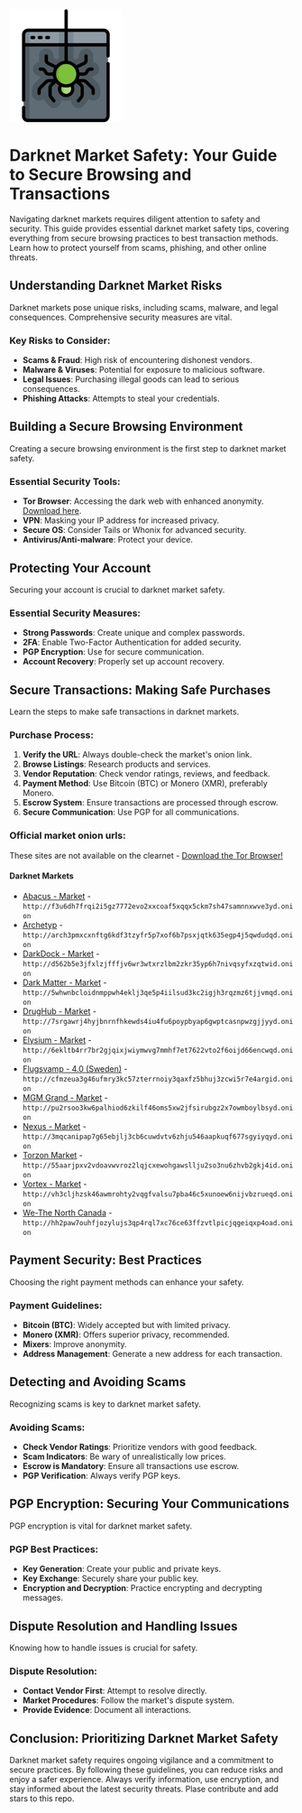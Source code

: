 <img src="/resources/terminal.webp" width="200">

# Darknet Market Safety: Your Guide to Secure Browsing and Transactions

Navigating darknet markets requires diligent attention to safety and security. This guide provides essential darknet market safety tips, covering everything from secure browsing practices to best transaction methods. Learn how to protect yourself from scams, phishing, and other online threats.

## Understanding Darknet Market Risks

Darknet markets pose unique risks, including scams, malware, and legal consequences. Comprehensive security measures are vital.

### Key Risks to Consider:
- **Scams & Fraud**: High risk of encountering dishonest vendors.
- **Malware & Viruses**: Potential for exposure to malicious software.
- **Legal Issues**: Purchasing illegal goods can lead to serious consequences.
- **Phishing Attacks**: Attempts to steal your credentials.

## Building a Secure Browsing Environment

Creating a secure browsing environment is the first step to darknet market safety.

### Essential Security Tools:
- **Tor Browser**: Accessing the dark web with enhanced anonymity. [Download here](https://www.torproject.org/download/).
- **VPN**: Masking your IP address for increased privacy.
- **Secure OS**: Consider Tails or Whonix for advanced security.
- **Antivirus/Anti-malware**: Protect your device.

## Protecting Your Account

Securing your account is crucial to darknet market safety.

### Essential Security Measures:
- **Strong Passwords**: Create unique and complex passwords.
- **2FA**: Enable Two-Factor Authentication for added security.
- **PGP Encryption**: Use for secure communication.
- **Account Recovery**: Properly set up account recovery.

## Secure Transactions: Making Safe Purchases

Learn the steps to make safe transactions in darknet markets.

### Purchase Process:
1.  **Verify the URL**: Always double-check the market's onion link.
2.  **Browse Listings**: Research products and services.
3.  **Vendor Reputation**: Check vendor ratings, reviews, and feedback.
4.  **Payment Method**: Use Bitcoin (BTC) or Monero (XMR), preferably Monero.
5.  **Escrow System**: Ensure transactions are processed through escrow.
6.  **Secure Communication**: Use PGP for all communications.

### Official market onion urls:
These sites are not available on the clearnet - [Download the Tor Browser!](https://www.torproject.org/download/) 

#### Darknet Markets

*   [Abacus - Market](http://f3u6dh7frqi2i5gz7772evo2xxcoaf5xqqx5ckm7sh47samnnxwve3yd.onion) - `http://f3u6dh7frqi2i5gz7772evo2xxcoaf5xqqx5ckm7sh47samnnxwve3yd.onion`
*   [Archetyp](@archetyp) - `http://arch3pmxcxnftg6kdf3tzyfr5p7xof6b7psxjqtk635egp4j5qwdudqd.onion`
*   [DarkDock - Market](http://d562b5e3jfxlzjfffjv6wr3wtxrzlbm2zkr35yp6h7nivqsyfxzqtwid.onion) - `http://d562b5e3jfxlzjfffjv6wr3wtxrzlbm2zkr35yp6h7nivqsyfxzqtwid.onion`
*   [Dark Matter - Market](http://5whwnbcloidnmppwh4eklj3qe5p4iilsud3kc2igjh3rqzmz6tjjvmqd.onion) - `http://5whwnbcloidnmppwh4eklj3qe5p4iilsud3kc2igjh3rqzmz6tjjvmqd.onion`
*   [DrugHub - Market](http://7srgawrj4hyjbnrnfhkewds4iu4fu6poypbyap6gwptcasnpwzgjjyyd.onion) - `http://7srgawrj4hyjbnrnfhkewds4iu4fu6poypbyap6gwptcasnpwzgjjyyd.onion`
*   [Elysium - Market](http://6ekltb4rr7br2gjqixjwiymwvg7mmhf7et7622vto2f6oijd66encwqd.onion) - `http://6ekltb4rr7br2gjqixjwiymwvg7mmhf7et7622vto2f6oijd66encwqd.onion`
*   [Flugsvamp - 4.0 (Sweden)](http://cfmzeua3g46ufmry3kc57zterrnoiy3qaxfz5bhuj3zcwi5r7e4argid.onion) - `http://cfmzeua3g46ufmry3kc57zterrnoiy3qaxfz5bhuj3zcwi5r7e4argid.onion`
*   [MGM Grand - Market](http://pu2rsoo3kw6palhiod6zkilf46oms5xw2jfsirubgz2x7owmboylbsyd.onion) - `http://pu2rsoo3kw6palhiod6zkilf46oms5xw2jfsirubgz2x7owmboylbsyd.onion`
*   [Nexus - Market](http://3mqcanipap7g65ebjlj3cb6cuwdvtv6zhju546aapkuqf677sgyiyqyd.onion) - `http://3mqcanipap7g65ebjlj3cb6cuwdvtv6zhju546aapkuqf677sgyiyqyd.onion`
*   [Torzon Market](http://55aarjpxv2vdoavwvroz2lqjcxewohgawsllju2so3nu6zhvb2gkj4id.onion) - `http://55aarjpxv2vdoavwvroz2lqjcxewohgawsllju2so3nu6zhvb2gkj4id.onion`
*   [Vortex - Market](http://vh3cljhzsk46awmrohty2vqgfvalsu7pba46c5xunoew6nijvbzrueqd.onion) - `http://vh3cljhzsk46awmrohty2vqgfvalsu7pba46c5xunoew6nijvbzrueqd.onion`
*   [We-The North Canada](http://hh2paw7ouhfjozylujs3qp4rql7xc76ce63ffzvtlpicjqgeiqxp4oad.onion) - `http://hh2paw7ouhfjozylujs3qp4rql7xc76ce63ffzvtlpicjqgeiqxp4oad.onion`

## Payment Security: Best Practices

Choosing the right payment methods can enhance your safety.

### Payment Guidelines:
-   **Bitcoin (BTC)**: Widely accepted but with limited privacy.
-   **Monero (XMR)**: Offers superior privacy, recommended.
-   **Mixers**: Improve anonymity.
-   **Address Management**: Generate a new address for each transaction.

## Detecting and Avoiding Scams

Recognizing scams is key to darknet market safety.

### Avoiding Scams:
-   **Check Vendor Ratings**: Prioritize vendors with good feedback.
-   **Scam Indicators**: Be wary of unrealistically low prices.
-   **Escrow is Mandatory**: Ensure all transactions use escrow.
-   **PGP Verification**: Always verify PGP keys.

## PGP Encryption: Securing Your Communications

PGP encryption is vital for darknet market safety.

### PGP Best Practices:
-   **Key Generation**: Create your public and private keys.
-   **Key Exchange**: Securely share your public key.
-   **Encryption and Decryption**: Practice encrypting and decrypting messages.

## Dispute Resolution and Handling Issues

Knowing how to handle issues is crucial for safety.

### Dispute Resolution:
-   **Contact Vendor First**: Attempt to resolve directly.
-   **Market Procedures**: Follow the market's dispute system.
-   **Provide Evidence**: Document all interactions.

## Conclusion: Prioritizing Darknet Market Safety

Darknet market safety requires ongoing vigilance and a commitment to secure practices. By following these guidelines, you can reduce risks and enjoy a safer experience. Always verify information, use encryption, and stay informed about the latest security threats.
Plase contribute and add stars to this repo.